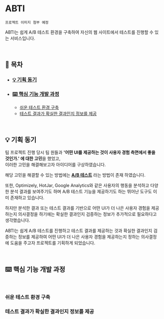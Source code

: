 # ABTI

```
프로젝트 이미지 첨부 예정
```

ABTI는 쉽게 A/B 테스트 환경을 구축하여 자신의 웹 사이트에서 테스트를 진행할 수 있는 서비스입니다.

<br>

## 📌 목차

<!-- toc -->

- ### [💡 기획 동기](#%F0%9F%92%A1-%EA%B8%B0%ED%9A%8D-%EB%8F%99%EA%B8%B0)

- ### [⌨️ 핵심 기능 개발 과정](#%E2%8C%A8%EF%B8%8F-%ED%95%B5%EC%8B%AC-%EA%B8%B0%EB%8A%A5-%EA%B0%9C%EB%B0%9C-%EA%B3%BC%EC%A0%95)

  - [쉬운 테스트 환경 구축](#%EC%89%AC%EC%9A%B4-%ED%85%8C%EC%8A%A4%ED%8A%B8-%ED%99%98%EA%B2%BD-%EA%B5%AC%EC%B6%95)
  - [테스트 결과가 확실한 결과인지 정보를 제공](#%ED%85%8C%EC%8A%A4%ED%8A%B8-%EA%B2%B0%EA%B3%BC%EA%B0%80-%ED%99%95%EC%8B%A4%ED%95%9C-%EA%B2%B0%EA%B3%BC%EC%9D%B8%EC%A7%80-%EC%A0%95%EB%B3%B4%EB%A5%BC-%EC%A0%9C%EA%B3%B5)

<!-- tocstop -->

<br>

## 💡 기획 동기

팀 프로젝트 진행 당시 팀 원들과 **'어떤 UI를 제공하는 것이 사용자 경험 측면에서 좋을 것인가.' 에 대한 고민**을 했었고,  
이러한 고민을 해결해보고자 아이디어를 구상하였습니다.

해당 고민을 해결할 수 있는 방법에는 **[A/B 테스트](https://ko.wikipedia.org/wiki/A/B_%ED%85%8C%EC%8A%A4%ED%8A%B8)** 라는 방법이 존재 하였습니다.

또한, Optimizely, HotJar, Google Analytics와 같은 사용자의 행동을 분석하고 다양한 분석 결과를 보여주기도 하며 A/B 테스트 기능을 제공하기도 하는 뛰어난 도구도 이미 존재하고 있습니다.

하지만 분석한 결과 또는 테스트 결과를 기반으로 어떤 UI가 더 나은 사용자 경험을 제공하는지 의사결정을 하기에는 확실한 결과인지 검증하는 정보가 추가적으로 필요하다고 생각했습니다.

ABTI는 쉽게 A/B 테스트를 진행하고 테스트 결과를 제공하는 것과 확실한 결과인지 검증하는 정보를 제공하여 어떤 UI가 더 나은 사용자 경험을 제공하는지 정하는 의사결정에 도움을 주고자 프로젝트를 기획하게 되었습니다.

<br>

## ⌨️ 핵심 기능 개발 과정

<br>

### 쉬운 테스트 환경 구축

### 테스트 결과가 확실한 결과인지 정보를 제공
